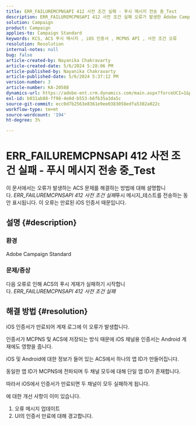 ```yaml
---
title: ERR_FAILUREMCPNSAPI 412 사전 조건 실패 - 푸시 메시지 전송 중_Test
description: ERR_FAILUREMCPNSAPI 412 사전 조건 실패 오류가 발생한 Adobe Campaign Standard(ACS)의 푸시 게재 실패를 해결하는 방법을 알아봅니다.
solution: Campaign
product: Campaign
applies-to: Campaign Standard
keywords: KCS, ACS 푸시 메시지 , iOS 인증서 , MCPNS API , 사전 조건 오류
resolution: Resolution
internal-notes: null
bug: false
article-created-by: Nayanika Chakravarty
article-created-date: 5/6/2024 5:28:06 PM
article-published-by: Nayanika Chakravarty
article-published-date: 5/6/2024 5:37:12 PM
version-number: 3
article-number: KA-20588
dynamics-url: https://adobe-ent.crm.dynamics.com/main.aspx?forceUCI=1&pagetype=entityrecord&etn=knowledgearticle&id=b02361f9-cd0b-ef11-9f8a-6045bd0065b6
exl-id: b031ab88-ff98-4e8d-b553-b6fb35a3da5c
source-git-commit: ecc0d7b2563e8361e9ee0383058edfa5302a022c
workflow-type: tm+mt
source-wordcount: '194'
ht-degree: 3%

---
```


# ERR_FAILUREMCPNSAPI 412 사전 조건 실패 - 푸시 메시지 전송 중_Test


이 문서에서는 오류가 발생하는 ACS 문제를 해결하는 방법에 대해 설명합니다. *ERR_FAILUREMCPNSAPI 412 사전 조건 실패*&#x200B;푸시 메시지_테스트를 전송하는 동안 표시됩니다. 이 오류는 만료된 iOS 인증서 때문입니다.

## 설명 {#description}


### 환경

Adobe Campaign Standard

### 문제/증상

다음 오류로 인해 ACS의 푸시 게재가 실패하기 시작합니다. *ERR_FAILUREMCPNSAPI 412 사전 조건 실패*


## 해결 방법 {#resolution}


iOS 인증서가 만료되어 게재 로그에 이 오류가 발생합니다.

인증서가 MCPNS 및 ACS에 저장되는 방식 때문에 iOS 채널용 인증서는 Android 게재에도 영향을 줍니다.

iOS 및 Android에 대한 정보가 들어 있는 ACS에서 하나의 앱 ID가 만들어집니다.

동일한 앱 ID가 MCPNS에 전파되며 두 채널 모두에 대해 단일 앱 ID가 존재합니다.

따라서 iOS에서 인증서가 만료되면 두 채널이 모두 실패하게 됩니다.

에 대한 개선 사항이 이미 있습니다.

1. 오류 메시지 업데이트
2. UI의 인증서 만료에 대해 경고합니다.
